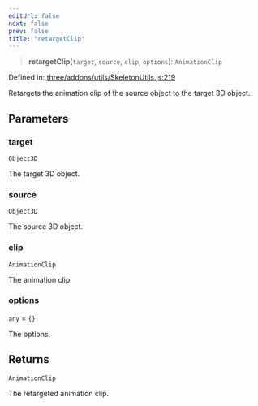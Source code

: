 ```yaml
---
editUrl: false
next: false
prev: false
title: "retargetClip"
---
```


> **retargetClip**(`target`, `source`, `clip`, `options`): `AnimationClip`

Defined in: [three/addons/utils/SkeletonUtils.js:219](https://github.com/DefinitelyMaybe/three-i18n/blob/fa57b79433d1c349ffb23a78727299c8d4190136/three/addons/utils/SkeletonUtils.js#L219)

Retargets the animation clip of the source object to the
target 3D object.

## Parameters

### target

`Object3D`

The target 3D object.

### source

`Object3D`

The source 3D object.

### clip

`AnimationClip`

The animation clip.

### options

`any` = `{}`

The options.

## Returns

`AnimationClip`

The retargeted animation clip.
